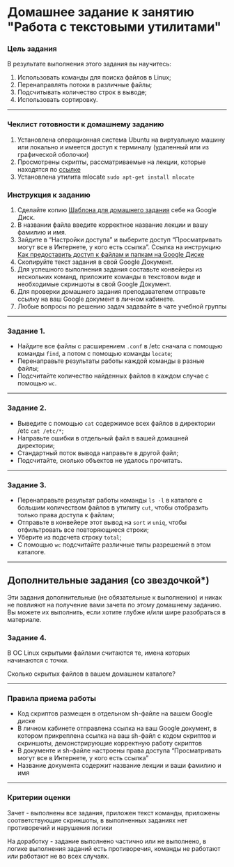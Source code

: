 # Домашнее задание к занятию "Работа с текстовыми утилитами" 

### Цель задания
В результате выполнения этого задания вы научитесь:
1. Использовать команды для поиска файлов в Linux;
2. Перенаправлять потоки в различные файлы;
3. Подсчитывать количество строк в выводе;
4. Использовать сортировку.
------

### Чеклист готовности к домашнему заданию

1. Установлена операционная система Ubuntu на виртуальную машину или локально и имеется доступ к терминалу (удаленный или из графической оболочки)
2. Просмотрены скрипты, рассматриваемые на лекции, которые находятся по [ссылке](5-04/)
3. Установлена утилита mlocate `sudo apt-get install mlocate`


### Инструкция к заданию

1. Сделайте копию [Шаблона для домашнего задания](https://docs.google.com/document/d/1youKpKm_JrC0UzDyUslIZW2E2bIv5OVlm_TQDvH5Pvs/edit) себе на Google Диск.
2. В названии файла введите корректное название лекции и вашу фамилию и имя.
3. Зайдите в “Настройки доступа” и выберите доступ “Просматривать могут все в Интернете, у кого есть ссылка”. Ссылка на инструкцию [Как предоставить доступ к файлам и папкам на Google Диске](https://support.google.com/docs/answer/2494822?hl=ru&co=GENIE.Platform%3DDesktop)
4. Скопируйте текст задания в свой  Google Документ.
5. Для успешного выполнения задания составьте конвейеры из нескольких команд, приложите команды в текстовом виде и необходимые скриншоты в свой Google Документ.
6. Для проверки домашнего задания преподавателем отправьте ссылку на ваш Google документ в личном кабинете.
7. Любые вопросы по решению задач задавайте в чате учебной группы

------

### Задание 1.

- Найдите все файлы с расширением `.conf` в /etc сначала с помощью команды `find`, а потом с помощью команды `locate`;
- Перенаправьте результаты работы каждой команды в разные файлы;
- Подсчитайте количество найденных файлов в каждом случае с помощью `wc`.

------
### Задание 2.

 - Выведите с помощью `cat` содержимое всех файлов в директории /etc `cat /etc/*`;
 - Направьте ошибки в отдельный файл в вашей домашней директории;
 - Стандартный поток вывода направьте в другой файл;
 - Подсчитайте, сколько объектов не удалось прочитать.
 
------
### Задание 3.

 - Перенаправьте результат работы команды `ls -l` в каталоге с большим количеством файлов в утилиту `cut`, чтобы отобразить только права доступа к файлам;
 - Отправьте в конвейере этот вывод на `sort` и `uniq`, чтобы отфильтровать все повторяющиеся строки;
 - Уберите из подсчета строку `total`;
 - С помощью `wc` подсчитайте различные типы разрешений в этом каталоге.
 

------
## Дополнительные задания (со звездочкой*)

Эти задания дополнительные (не обязательные к выполнению) и никак не повлияют на получение вами зачета по этому домашнему заданию. Вы можете их выполнить, если хотите глубже и/или шире разобраться в материале.

### Задание 4.

В ОС Linux скрытыми файлами считаются те, имена которых начинаются с точки.

Сколько скрытых файлов в вашем домашнем каталоге?


------

### Правила приема работы

- Код скриптов размещен в отдельном sh-файле на вашем Google диске
- В личном кабинете отправлена ссылка на  ваш Google документ, в котором прикреплена ссылка на ваш sh-файл с  кодом скриптов и скриншоты, демонстрирующие корректную работу скриптов
- В документе и sh-файле настроены права доступа “Просматривать могут все в Интернете, у кого есть ссылка”
- Название документа содержит название лекции и ваши фамилию и имя

------
### Критерии оценки

Зачет - выполнены все задания, приложен текст команды, приложены соответствующие скриншоты, в выполненных заданиях нет противоречий и нарушения логики

На доработку - задание выполнено частично или не выполнено, в логике выполнения заданий есть противоречия, команды не работают или работают не во всех случаях.

